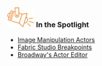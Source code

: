 ### ![](images/spotlight.png) In the Spotlight



<ul>
<li><a href="/community/spotlight/20210527_actor_editor.md">Image Manipulation Actors</a></li>
<li><a href="/community/spotlight/20210630_fabric_studio_breakpoints.md">Fabric Studio Breakpoints</a></li>
<li><a href="/community/spotlight/20210701_image_manipulation_actors.md">Broadway's Actor Editor</a></li>
</ul>


